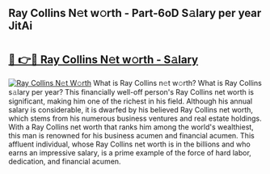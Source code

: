 ## Ray Collins N𝚎t w𝚘rth - Part-6oD S𝚊lary per year JitAi

# <h2><a href="http://gc406ey.nevu.top/?p=Ray+Collins">🔗 👉🔴 Ray Collins N𝚎t w𝚘rth - S𝚊lary</a></h2>

[![Ray Collins N𝚎t W𝚘rth](https://i.imgur.com/Oavwk0R.jpeg)](http://gc406ey.nevu.top/?p=Ray+Collins)
What is Ray Collins n𝚎t w𝚘rth? What is Ray Collins s𝚊lary per year?
This financially well-off person's Ray Collins net worth is significant, making him one of the richest in his field. Although his annual salary is considerable, it is dwarfed by his believed Ray Collins net worth, which stems from his numerous business ventures and real estate holdings. With a Ray Collins net worth that ranks him among the world's wealthiest, this man is renowned for his business acumen and financial acumen. This affluent individual, whose Ray Collins net worth is in the billions and who earns an impressive salary, is a prime example of the force of hard labor, dedication, and financial acumen.
